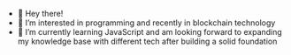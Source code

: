 - 👋 Hey there!
- 👀 I’m interested in programming and recently in blockchain technology
- 🌱 I’m currently learning JavaScript and am looking forward to expanding my knowledge base with different tech after building a solid foundation

<!---
KonImperator/KonImperator is a ✨ special ✨ repository because its `README.md` (this file) appears on your GitHub profile.
You can click the Preview link to take a look at your changes.
--->
